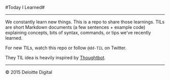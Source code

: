 #Today I Learned#
___
We constantly learn new things. This is a repo to share those learnings. TILs are short Markdown documents (a few sentences + example code) explaining concepts, bits of syntax, commands, or tips we've recently learned.

For new TILs, watch this repo or follow `@dd-TIL` on Twitter.

They TIL idea is heavily inspired by [Thoughtbot](https://github.com/thoughtbot/til).
___
© 2015 Deloitte Digital